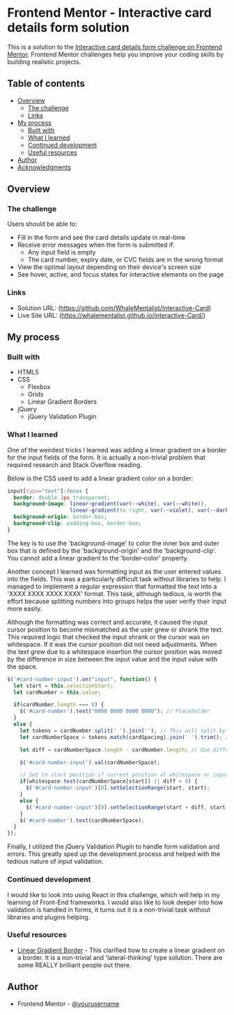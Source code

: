 # Frontend Mentor - Interactive card details form solution

This is a solution to the [Interactive card details form challenge on Frontend Mentor](https://www.frontendmentor.io/challenges/interactive-card-details-form-XpS8cKZDWw). Frontend Mentor challenges help you improve your coding skills by building realistic projects.

## Table of contents

- [Overview](#overview)
  - [The challenge](#the-challenge)
  - [Links](#links)
- [My process](#my-process)
  - [Built with](#built-with)
  - [What I learned](#what-i-learned)
  - [Continued development](#continued-development)
  - [Useful resources](#useful-resources)
- [Author](#author)
- [Acknowledgments](#acknowledgments)

## Overview

### The challenge

Users should be able to:

- Fill in the form and see the card details update in real-time
- Receive error messages when the form is submitted if:
  - Any input field is empty
  - The card number, expiry date, or CVC fields are in the wrong format
- View the optimal layout depending on their device's screen size
- See hover, active, and focus states for interactive elements on the page

### Links

- Solution URL: (https://github.com/WhaleMentalist/Interactive-Card)
- Live Site URL: (https://whalementalist.github.io/Interactive-Card/)

## My process

### Built with

- HTML5
- CSS
  * Flexbox
  * Grids
  * Linear Gradient Borders
- jQuery
  * jQuery Validation Plugin

### What I learned

One of the weirdest tricks I learned was adding a linear gradient on a border for the input fields of the form. It is actually a non-trivial problem that required research and Stack Overflow reading.

Below is the CSS used to add a linear gradient color on a border:

```css
input[type="text"]:focus {
  border: double 2px transparent;
  background-image: linear-gradient(var(--white), var(--white)),
                    linear-gradient(to right, var(--violet), var(--dark-purple));
  background-origin: border-box;
  background-clip: padding-box, border-box;
}
```

The key is to use the 'background-image' to color the inner box and outer box that is defined by the 'background-origin' and the 'background-clip'. You cannot add a linear gradient to the 'border-color' property.

Another concept I learned was formatting input as the user entered values into the fields. This was a particularly difficult task without libraries to help. I managed to implement a regular expression that formatted the text into a 'XXXX XXXX XXXX XXXX' format. This task, although tedious, is worth the effort because splitting numbers into groups helps the user verify their input more easily.

Although the formatting was correct and accurate, it caused the input cursor position to become mismatched as the user grew or shrank the text. This required logic that checked the input shrank or the cursor was on whitespace. If it was the cursor position did not need adjustments. When the text grew due to a whitespace insertion the cursor position was moved by the difference in size between the input value and the input value with the space.

```js
$('#card-number-input').on("input", function() {
  let start = this.selectionStart;
  let cardNumber = this.value;

  if(cardNumber.length === 0) {
    $('#card-number').text("0000 0000 0000 0000"); // Placeholder
  }
  else {
    let tokens = cardNumber.split(' ').join(''); // This will split by whitespace and join together without spaces
    let cardNumberSpace = tokens.match(cardSpacing).join(' ').trim(); // Space in groups with AT MOST 4 characters

    let diff = cardNumberSpace.length - cardNumber.length; // Use difference to know if input has grown or shrunk

    $('#card-number-input').val(cardNumberSpace);

    // Set to start position if current position at whitespace or input shrinks from deletion
    if(whitespace.test(cardNumberSpace[start]) || diff < 0) {
      $('#card-number-input')[0].setSelectionRange(start, start);
    }
    else {
      $('#card-number-input')[0].setSelectionRange(start + diff, start + diff); // Account for adding whitespace when formatting text
    }
    $('#card-number').text(cardNumberSpace);
  }
});
```

Finally, I utilized the jQuery Validation Plugin to handle form validation and errors. This greatly sped up the development process and helped with the tedious nature of input validation.

### Continued development

I would like to look into using React in this challenge, which will help in my learning of Front-End frameworks. I would also like to look deeper into how validation is handled in forms, it turns out it is a non-trivial task without libraries and plugins helping.

### Useful resources

- [Linear Gradient Border](https://stackoverflow.com/questions/6619818/is-it-possible-to-make-a-gradient-border) - This clarified how to create a linear gradient on a border. It is a non-trivial and 'lateral-thinking' type solution. There are some REALLY brilliant people out there.

## Author

- Frontend Mentor - [@yourusername](https://www.frontendmentor.io/profile/WhaleMentalist)
